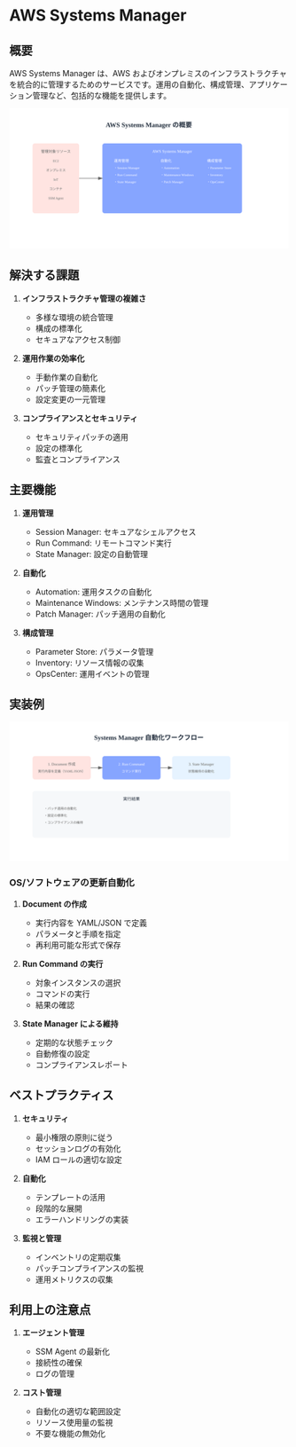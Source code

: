 # AWS Systems Manager

## 概要

AWS Systems Manager は、AWS およびオンプレミスのインフラストラクチャを統合的に管理するためのサービスです。運用の自動化、構成管理、アプリケーション管理など、包括的な機能を提供します。

![Systems Manager 概要](/image/management-monitoring&governance/resource-management/ssm-overview.svg)

## 解決する課題

1. **インフラストラクチャ管理の複雑さ**

   - 多様な環境の統合管理
   - 構成の標準化
   - セキュアなアクセス制御

2. **運用作業の効率化**

   - 手動作業の自動化
   - パッチ管理の簡素化
   - 設定変更の一元管理

3. **コンプライアンスとセキュリティ**
   - セキュリティパッチの適用
   - 設定の標準化
   - 監査とコンプライアンス

## 主要機能

1. **運用管理**

   - Session Manager: セキュアなシェルアクセス
   - Run Command: リモートコマンド実行
   - State Manager: 設定の自動管理

2. **自動化**

   - Automation: 運用タスクの自動化
   - Maintenance Windows: メンテナンス時間の管理
   - Patch Manager: パッチ適用の自動化

3. **構成管理**
   - Parameter Store: パラメータ管理
   - Inventory: リソース情報の収集
   - OpsCenter: 運用イベントの管理

## 実装例

![Systems Manager 自動化](/image/management-monitoring&governance/resource-management/ssm-automation.svg)

### OS/ソフトウェアの更新自動化

1. **Document の作成**

   - 実行内容を YAML/JSON で定義
   - パラメータと手順を指定
   - 再利用可能な形式で保存

2. **Run Command の実行**

   - 対象インスタンスの選択
   - コマンドの実行
   - 結果の確認

3. **State Manager による維持**
   - 定期的な状態チェック
   - 自動修復の設定
   - コンプライアンスレポート

## ベストプラクティス

1. **セキュリティ**

   - 最小権限の原則に従う
   - セッションログの有効化
   - IAM ロールの適切な設定

2. **自動化**

   - テンプレートの活用
   - 段階的な展開
   - エラーハンドリングの実装

3. **監視と管理**
   - インベントリの定期収集
   - パッチコンプライアンスの監視
   - 運用メトリクスの収集

## 利用上の注意点

1. **エージェント管理**

   - SSM Agent の最新化
   - 接続性の確保
   - ログの管理

2. **コスト管理**
   - 自動化の適切な範囲設定
   - リソース使用量の監視
   - 不要な機能の無効化

